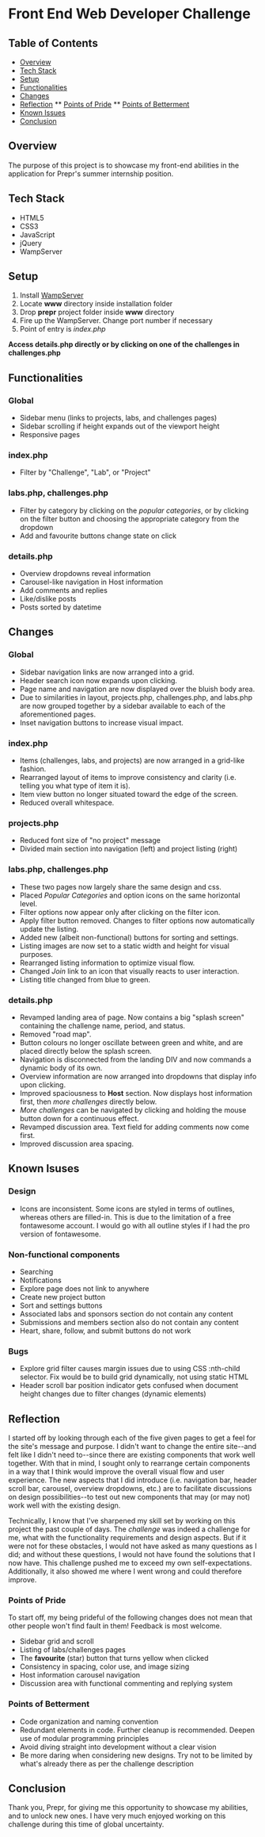 # Front End Web Developer Challenge

## Table of Contents
* [Overview](#overview)
* [Tech Stack](#tech-stack)
* [Setup](#setup)
* [Functionalities](#functionalities)
* [Changes](#changes)
* [Reflection](#reflection)
** [Points of Pride](#pop)
** [Points of Betterment](#pob)
* [Known Issues](#known-issues)
* [Conclusion](#conclusion)

## Overview
The purpose of this project is to showcase my front-end abilities in the application for Prepr's summer internship position.

## Tech Stack
* HTML5
* CSS3
* JavaScript
* jQuery
* WampServer

## Setup
1. Install [WampServer](https://www.wampserver.com/)
2. Locate **www** directory inside installation folder
3. Drop **prepr** project folder inside **www** directory
4. Fire up the WampServer. Change port number if necessary
5. Point of entry is *index.php*

**Access details.php directly or by clicking on one of the challenges in challenges.php**

## Functionalities

### Global
* Sidebar menu (links to projects, labs, and challenges pages)
* Sidebar scrolling if height expands out of the viewport height
* Responsive pages

### index.php
* Filter by "Challenge", "Lab", or "Project"

### labs.php, challenges.php
* Filter by category by clicking on the *popular categories*, or by clicking on the filter button and choosing the appropriate category from the dropdown
* Add and favourite buttons change state on click

### details.php
* Overview dropdowns reveal information
* Carousel-like navigation in Host information
* Add comments and replies
* Like/dislike posts
* Posts sorted by datetime

## Changes

### Global
* Sidebar navigation links are now arranged into a grid.
* Header search icon now expands upon clicking.
* Page name and navigation are now displayed over the bluish body area.
* Due to similarities in layout, projects.php, challenges.php, and labs.php are now grouped together by a sidebar available to each of the aforementioned pages.
* Inset navigation buttons to increase visual impact.

### index.php
* Items (challenges, labs, and projects) are now arranged in a grid-like fashion.
* Rearranged layout of items to improve consistency and clarity (i.e. telling you what type of item it is).
* Item view button no longer situated toward the edge of the screen.
* Reduced overall whitespace.

### projects.php
* Reduced font size of "no project" message
* Divided main section into navigation (left) and project listing (right)

### labs.php, challenges.php
* These two pages now largely share the same design and css.
* Placed *Popular Categories* and option icons on the same horizontal level.
* Filter options now appear only after clicking on the filter icon.
* Apply filter button removed. Changes to filter options now automatically update the listing.
* Added new (albeit non-functional) buttons for sorting and settings.
* Listing images are now set to a static width and height for visual purposes.
* Rearranged listing information to optimize visual flow.
* Changed *Join* link to an icon that visually reacts to user interaction.
* Listing title changed from blue to green.

### details.php
* Revamped landing area of page. Now contains a big "splash screen" containing the challenge name, period, and status.
* Removed "road map".
* Button colours no longer oscillate between green and white, and are placed directly below the splash screen.
* Navigation is disconnected from the landing DIV and now commands a dynamic body of its own.
* Overview information are now arranged into dropdowns that display info upon clicking.
* Improved spaciousness to **Host** section. Now displays host information first, then *more challenges* directly below. 
* *More challenges* can be navigated by clicking and holding the mouse button down for a continuous effect.
* Revamped discussion area. Text field for adding comments now come first.
* Improved discussion area spacing.

## Known Isuses

### Design
* Icons are inconsistent. Some icons are styled in terms of outlines, whereas others are filled-in. This is due to the limitation of a free fontawesome account. I would go with all outline styles if I had the pro version of fontawesome. 

### Non-functional components
* Searching
* Notifications
* Explore page does not link to anywhere
* Create new project button
* Sort and settings buttons
* Associated labs and sponsors section do not contain any content
* Submissions and members section also do not contain any content
* Heart, share, follow, and submit buttons do not work

### Bugs
* Explore grid filter causes margin issues due to using CSS :nth-child selector. Fix would be to build grid dynamically, not using static HTML
* Header scroll bar position indicator gets confused when document height changes due to filter changes (dynamic elements)

## Reflection
I started off by looking through each of the five given pages to get a feel for the site's message and purpose. I didn't want to change the entire site--and felt like I didn't need to--since there are existing components that work well together. With that in mind, I sought only to rearrange certain components in a way that I think would improve the overall visual flow and user experience. The new aspects that I did introduce (i.e. navigation bar, header scroll bar, carousel, overview dropdowns, etc.) are to facilitate discussions on design possibilities--to test out new components that may (or may not) work well with the existing design.

Technically, I know that I've sharpened my skill set by working on this project the past couple of days. The *challenge* was indeed a challenge for me, what with the functionality requirements and design aspects. But if it were not for these obstacles, I would not have asked as many questions as I did; and without these questions, I would not have found the solutions that I now have. This challenge pushed me to exceed my own self-expectations. Additionally, it also showed me where I went wrong and could therefore improve.

### Points of Pride
To start off, my being prideful of the following changes does not mean that other people won't find fault in them! Feedback is most welcome.
* Sidebar grid and scroll
* Listing of labs/challenges pages
* The **favourite** (star) button that turns yellow when clicked
* Consistency in spacing, color use, and image sizing
* Host information carousel navigation
* Discussion area with functional commenting and replying system

### Points of Betterment
* Code organization and naming convention
* Redundant elements in code. Further cleanup is recommended. Deepen use of modular programming principles
* Avoid diving straight into development without a clear vision
* Be more daring when considering new designs. Try not to be limited by what's already there as per the challenge description

## Conclusion
Thank you, Prepr, for giving me this opportunity to showcase my abilities, and to unlock new ones. I have very much enjoyed working on this challenge during this time of global uncertainty.